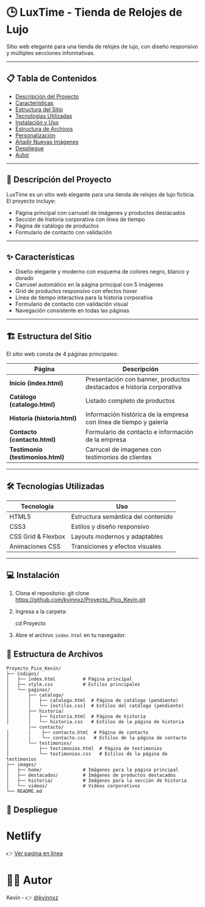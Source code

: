 # 🕒 LuxTime - Tienda de Relojes de Lujo

Sitio web elegante para una tienda de relojes de lujo, con diseño responsivo y múltiples secciones informativas.

---

## 📋 Tabla de Contenidos

- [Descripción del Proyecto](#-descripción-del-proyecto)  
- [Características](#-características)  
- [Estructura del Sitio](#️-estructura-del-sitio)  
- [Tecnologías Utilizadas](#️-tecnologías-utilizadas)  
- [Instalación y Uso](#-instalación-y-uso)  
- [Estructura de Archivos](#-estructura-de-archivos)  
- [Personalización](#-personalización)  
- [Añadir Nuevas Imágenes](#-añadir-nuevas-imágenes)  
- [Despliegue](#-despliegue)  
- [Autor](#-autor)  

---

## 📖 Descripción del Proyecto

LuxTime es un sitio web elegante para una tienda de relojes de lujo ficticia. El proyecto incluye:

- Página principal con carrusel de imágenes y productos destacados  
- Sección de historia corporativa con línea de tiempo  
- Página de catálogo de productos  
- Formulario de contacto con validación  
---

## ✨ Características

- Diseño elegante y moderno con esquema de colores negro, blanco y dorado  
- Carrusel automático en la página principal con 5 imágenes  
- Grid de productos responsivo con efectos hover  
- Línea de tiempo interactiva para la historia corporativa  
- Formulario de contacto con validación visual  
- Navegación consistente en todas las páginas
---

## 🏗️ Estructura del Sitio

El sitio web consta de 4 páginas principales:

| Página | Descripción |
|--------|------------|
| **Inicio (index.html)** | Presentación con banner, productos destacados e historia corporativa |
| **Catálogo (catalogo.html)** | Listado completo de productos |
| **Historia (historia.html)** | Información histórica de la empresa con línea de tiempo y galería |
| **Contacto (contacto.html)** | Formulario de contacto e información de la empresa |
| **Testimonio (testimonios.html)** | Carrucel de imagenes con testimonios de clientes |
---

## 🛠️ Tecnologías Utilizadas

| Tecnología | Uso |
|------------|-----|
| HTML5 | Estructura semántica del contenido |
| CSS3 | Estilos y diseño responsivo |
| CSS Grid & Flexbox | Layouts modernos y adaptables |
| Animaciones CSS | Transiciones y efectos visuales |
---

## 💻 Instalación 

1. Clona el repositorio:
git clone https://github.com/kvinnxz/Proyecto_Pico_Kevin.git
2. Ingresa a la carpeta:
  
   cd Proyecto
   
3. Abre el archivo `index.html` en tu navegador.

## 📁 Estructura de Archivos
    Proyecto_Pico_Kevin/
    ├── Codigos/
    │   ├── index.html          # Página principal
    │   ├── style.css           # Estilos principales
    │   └── paginas/
    │       ├── catalogo/
    │       │   ├── catalogo.html  # Página de catálogo (pendiente)
    │       │   └── [estilos.css]  # Estilos del catálogo (pendiente)
    │       ├── historia/
    │       │   ├── historia.html  # Página de historia
    │       │   └── historia.css   # Estilos de la página de historia
            |── contacto/
    │       |    ├── contacto.html  # Página de contacto
    │       |    └── contacto.css   # Estilos de la página de contacto
    │       └── testimonios/
    │           ├── testimonios.html  # Página de testimonios
    │           └── testimonios.css   # Estilos de la página de testimonios
    ├── images/
    │   ├── home/               # Imágenes para la página principal
    │   ├── destacados/         # Imágenes de productos destacados
    │   ├── historia/           # Imágenes para la sección de historia
    │   └── videos/             # Videos corporativos
    └── README.md               


## 🚀 Despliegue

# Netlify
👉 [Ver pagina en línea](https://68c3f63b090c244b250f1818--deluxe-dasik-f4e164.netlify.app/)

# 👨‍💻 Autor
Kevin - 👉 [@kvinnxz](https://github.com/kvinnxz/)

